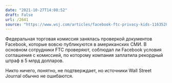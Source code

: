 ```yaml
---
date: "2021-10-27T14:08:52"
draft: False
url: /2641
source: "https://www.wsj.com/articles/facebook-ftc-privacy-kids-11635289993?mod=hp_lead_pos1"
---
```


Федеральная торговая комиссия занялась проверкой документов Facebook, которые вовсю публикуются в американских СМИ. В основном сотрудники FTC проверяют, соблюдал ли Facebook условия соглашения с комиссией, по которому компания заплатила рекордный штраф в 5 млрд долларов.

Никто ничего, понятно, не подтверждает, но источники Wall Street Journal обычно не ошибаются.
